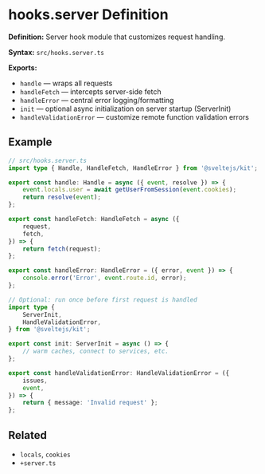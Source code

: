 # hooks.server Definition

**Definition:** Server hook module that customizes request handling.

**Syntax:** `src/hooks.server.ts`

**Exports:**

- `handle` — wraps all requests
- `handleFetch` — intercepts server-side fetch
- `handleError` — central error logging/formatting
- `init` — optional async initialization on server startup
  (ServerInit)
- `handleValidationError` — customize remote function validation
  errors

## Example

```ts
// src/hooks.server.ts
import type { Handle, HandleFetch, HandleError } from '@sveltejs/kit';

export const handle: Handle = async ({ event, resolve }) => {
	event.locals.user = await getUserFromSession(event.cookies);
	return resolve(event);
};

export const handleFetch: HandleFetch = async ({
	request,
	fetch,
}) => {
	return fetch(request);
};

export const handleError: HandleError = ({ error, event }) => {
	console.error('Error', event.route.id, error);
};

// Optional: run once before first request is handled
import type {
	ServerInit,
	HandleValidationError,
} from '@sveltejs/kit';

export const init: ServerInit = async () => {
	// warm caches, connect to services, etc.
};

export const handleValidationError: HandleValidationError = ({
	issues,
	event,
}) => {
	return { message: 'Invalid request' };
};
```

## Related

- `locals`, `cookies`
- `+server.ts`
